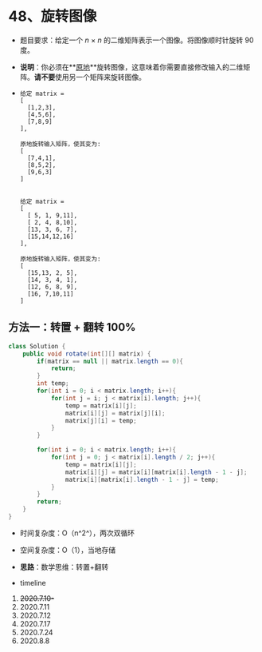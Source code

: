 # 48、旋转图像

- 题目要求：给定一个 *n* × *n* 的二维矩阵表示一个图像。将图像顺时针旋转 90 度。

- **说明**：你必须在**[原地](https://baike.baidu.com/item/原地算法)**旋转图像，这意味着你需要直接修改输入的二维矩阵。**请不要**使用另一个矩阵来旋转图像。

- ```
  给定 matrix = 
  [
    [1,2,3],
    [4,5,6],
    [7,8,9]
  ],
  
  原地旋转输入矩阵，使其变为:
  [
    [7,4,1],
    [8,5,2],
    [9,6,3]
  ]
  
  
  给定 matrix =
  [
    [ 5, 1, 9,11],
    [ 2, 4, 8,10],
    [13, 3, 6, 7],
    [15,14,12,16]
  ], 
  
  原地旋转输入矩阵，使其变为:
  [
    [15,13, 2, 5],
    [14, 3, 4, 1],
    [12, 6, 8, 9],
    [16, 7,10,11]
  ]
  ```



## 方法一：转置 + 翻转 100%

```java
class Solution {
    public void rotate(int[][] matrix) {
        if(matrix == null || matrix.length == 0){
            return;
        }
        int temp;
        for(int i = 0; i < matrix.length; i++){
            for(int j = i; j < matrix[i].length; j++){
                temp = matrix[i][j];
                matrix[i][j] = matrix[j][i];
                matrix[j][i] = temp;
            }
        }

        for(int i = 0; i < matrix.length; i++){
            for(int j = 0; j < matrix[i].length / 2; j++){
                temp = matrix[i][j];
                matrix[i][j] = matrix[i][matrix[i].length - 1 - j];
                matrix[i][matrix[i].length - 1 - j] = temp;
            }
        }
        return;
    }
}
```

- 时间复杂度：O（n^2^），两次双循环
- 空间复杂度：O（1），当地存储
- **思路**：数学思维：转置+翻转





- timeline

1. ~~2020.7.10-~~
2. 2020.7.11
3. 2020.7.12
4. 2020.7.17
5. 2020.7.24
6. 2020.8.8